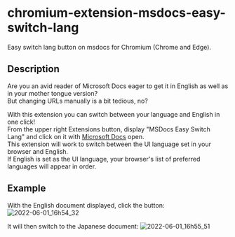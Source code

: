 # chromium-extension-msdocs-easy-switch-lang
Easy switch lang button on msdocs for Chromium (Chrome and Edge).

## Description
Are you an avid reader of Microsoft Docs eager to get it in English as well as in your mother tongue version?
<br>But changing URLs manually is a bit tedious, no?

With this extension you can switch between your language and English in one click!
<br>From the upper right Extensions button, display "MSDocs Easy Switch Lang" and click on it with [Microsoft Docs](https://docs.microsoft.com/en-us/) open.
<br>This extension will work to switch between the UI language set in your browser and English.
<br>If English is set as the UI language, your browser's list of preferred languages will appear in order.


## Example
With the English document displayed, click the button: 
![2022-06-01_16h54_32](https://user-images.githubusercontent.com/12545287/171356671-b4c7fc06-9b0d-4a24-a0ea-520175522351.png)

It will then switch to the Japanese document:
![2022-06-01_16h55_51](https://user-images.githubusercontent.com/12545287/171356892-7bb0242f-91ce-492f-bea0-9462a4f3ff5e.png)
